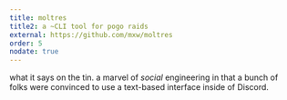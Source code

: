 ```yaml
---
title: moltres
title2: a ~CLI tool for pogo raids
external: https://github.com/mxw/moltres
order: 5
nodate: true
---
```


what it says on the tin.  a marvel of _social_ engineering in that a bunch of
folks were convinced to use a text-based interface inside of Discord.
